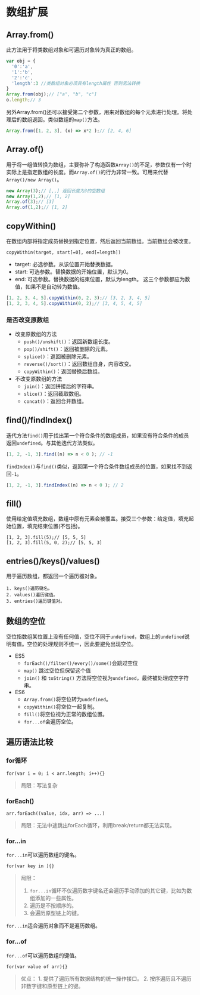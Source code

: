 ﻿# 数组扩展


## Array.from()
此方法用于将类数组对象和可遍历对象转为真正的数组。
```javascript
var obj = {
  '0':'a',
  '1':'b',
  '2':'c',
  'length':3 //类数组对象必须具有length属性 否则无法转换
}
Array.from(obj);// ["a", "b", "c"]
o.length;// 3
```
另外Array.from()还可以接受第二个参数，用来对数组的每个元素进行处理。将处理后的数组返回。类似数组的`map()`方法。
```javascript
Array.from([1, 2, 3], (x) => x*2 );// [2, 4, 6]
```
## Array.of()
用于将一组值转换为数组，主要弥补了构造函数`Array()`的不足，参数仅有一个时实际上是指定数组的长度。而`Array.of()`的行为非常一致。可用来代替`Array()/new Array()`。
```javascript
new Array(3);// [,,] 返回长度为3的空数组
new Array(1,2);// [1, 2]
Array.of(3);// [3]
Array.of(1,2);// [1, 2]
```
## copyWithin()
在数组内部将指定成员替换到指定位置，然后返回当前数组。当前数组会被改变。
    
    copyWithin(target, start[=0], end[=length])
    
- target: 必选参数。从该位置开始替换数据。
- start: 可选参数。替换数据的开始位置，默认为0。
- end: 可选参数。替换数据的结束位置，默认为length。
这三个参数都应为数值，如果不是自动转为数值。
```javascript
[1, 2, 3, 4, 5].copyWithin(0, 2, 3);// [3, 2, 3, 4, 5]
[1, 2, 3, 4, 5].copyWithin(0, 2);// [3, 4, 5, 4, 5]
```
### 是否改变原数组
- 改变原数组的方法
    - `push()/unshift()`：返回新数组长度。
    - `pop()/shift()`：返回被删除的元素。
    - `splice()`：返回被删除元素。
    - `reverse()/sort()`：返回数组自身，内容改变。
    - `copyWithin()`：返回替换后数组。
- 不改变原数组的方法
    - `join()`：返回拼接后的字符串。
    - `slice()`：返回截取数组。
    - `concat()`：返回合并数组。
## find()/findIndex()
迭代方法`find()`用于找出第一个符合条件的数组成员，如果没有符合条件的成员返回`undefined`。与其他迭代方法类似。
```javascript
[1, 2, -1, 3].find((n) => n < 0 ); // -1
```
`findIndex()`与`find()`类似，返回第一个符合条件数组成员的位置，如果找不到返回`-1`。
```javascript
[1, 2, -1, 3].findIndex((n) => n < 0 ); // 2
```
## fill()
使用给定值填充数组，数组中原有元素会被覆盖。接受三个参数：给定值，填充起始位置，填充结束位置(不包括)。
```
[1, 2, 3].fill(5);// [5, 5, 5]
[1, 2, 3].fill(5, 0, 2);// [5, 5, 3]
```
## entries()/keys()/values()
用于遍历数组，都返回一个遍历器对象。
    
    1. keys()遍历键名。
    2. values()遍历键值。
    3. entries()遍历键值对。
## 数组的空位
空位指数组某位置上没有任何值，空位不同于`undefined`，数组上的`undefined`说明有值。空位的处理规则不统一，因此要避免出现空位。

- ES5
    - `forEach()/filter()/every()/some()`会跳过空位
    - `map()` 跳过空位但保留这个值
    - `join()` 和 `toString()` 方法将空位视为`undefined`，最终被处理成空字符串。
- ES6
    - `Array.from()`将空位转为`undefined`。
    - `copyWithin()`将空位一起复制。
    - `fill()`将空位视为正常的数组位置。
    - `for...of`会遍历空位。
## 遍历语法比较
### for循环
    for(var i = 0; i < arr.length; i++){}

> 局限：写法复杂

### forEach()

    arr.forEach((value, idx, arr) => ...)

> 局限：无法中途跳出forEach循环，利用break/return都无法实现。

### for...in
`for...in`可以遍历数组的键名。

    for(var key in ){}

> 局限：
>   1. `for...in`循环不仅遍历数字键名还会遍历手动添加的其它键，比如为数组添加的一些属性。
>   2. 遍历是不按顺序的。
>   3. 会遍历原型链上的键。

`for...in`适合遍历对象而不是遍历数组。
### for...of
`for...of`可以遍历数组的键值。

    for(var value of arr){}

> 优点：
    1. 提供了遍历所有数据结构的统一操作接口。
    2. 按序遍历且不遍历非数字键和原型链上的键。